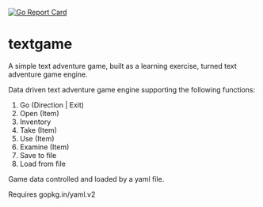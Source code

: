 [![Go Report Card](https://goreportcard.com/badge/github.com/wilcox-liam/text-game)](https://goreportcard.com/report/github.com/wilcox-liam/text-game)

# textgame

A simple text adventure game, built as a learning exercise, turned text adventure game engine.

Data driven text adventure game engine supporting the following functions:
1. Go (Direction | Exit)
2. Open (Item)
3. Inventory
4. Take (Item)
5. Use (Item)
6. Examine (Item)
7. Save to file
8. Load from file

Game data controlled and loaded by a yaml file.

Requires gopkg.in/yaml.v2